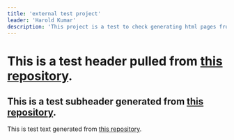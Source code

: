 ```yaml
---
title: 'external test project'
leader: 'Harold Kumar'
description: 'This project is a test to check generating html pages from markdowns from different repositories. This markdown comes from https://github.com/MarcosG119/test-repository-for-md-html.'
---
```



# This is a test header pulled from [this repository](https://github.com/MarcosG119/test-repository-for-md-html).

## This is a test subheader generated from [this repository](https://github.com/MarcosG119/test-repository-for-md-html).

This is test text generated from [this repository](https://github.com/MarcosG119/test-repository-for-md-html).
